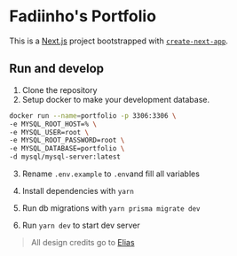 # Fadiinho's Portfolio

This is a [Next.js](https://nextjs.org/) project bootstrapped with [`create-next-app`](https://github.com/vercel/next.js/tree/canary/packages/create-next-app).

## Run and develop

1. Clone the repository
2. Setup docker to make your development database.

```bash
docker run --name=portfolio -p 3306:3306 \
-e MYSQL_ROOT_HOST=% \
-e MYSQL_USER=root \
-e MYSQL_ROOT_PASSWORD=root \
-e MYSQL_DATABASE=portfolio \
-d mysql/mysql-server:latest
```

3. Rename `.env.example` to `.env`and fill all variables

4. Install dependencies with `yarn`
5. Run db migrations with `yarn prisma migrate dev`
6. Run `yarn dev` to start dev server

> All design credits go to [Elias](https://www.figma.com/@elias_dev)
